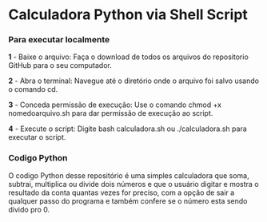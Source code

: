 # Calculadora Python via Shell Script

### Para executar localmente

**1** - Baixe o arquivo: Faça o download de todos os arquivos do repositorio GitHub para o seu computador. 

**2** - Abra o terminal: Navegue até o diretório onde o arquivo foi salvo usando o comando cd. 

**3** - Conceda permissão de execução: Use o comando chmod +x nomedoarquivo.sh para dar permissão de execução ao script.

**4** - Execute o script: Digite bash calculadora.sh ou ./calculadora.sh para executar o script. 

### Codigo Python

O codigo Python desse repositório é uma simples calculadora que soma, subtrai, multiplica ou divide dois números e que o usuário digitar e mostra o resultado da conta quantas vezes for preciso, com a opção de sair a qualquer passo do programa e também confere se o número esta sendo divido pro 0.